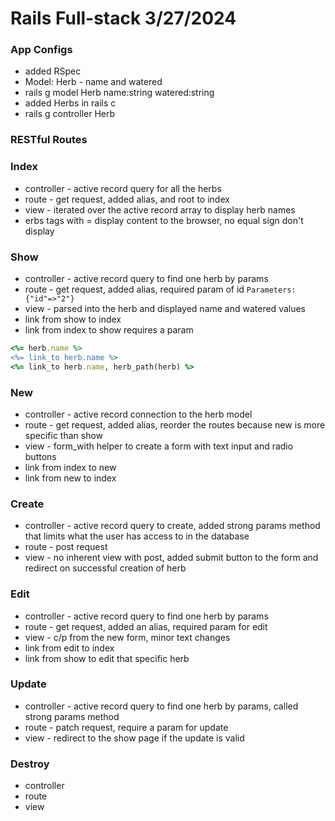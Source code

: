 # Rails Full-stack 3/27/2024

### App Configs

- added RSpec
- Model: Herb - name and watered
- rails g model Herb name:string watered:string
- added Herbs in rails c
- rails g controller Herb

### RESTful Routes

### Index

- controller - active record query for all the herbs
- route - get request, added alias, and root to index
- view - iterated over the active record array to display herb names
- erbs tags with = display content to the browser, no equal sign don't display

### Show

- controller - active record query to find one herb by params
- route - get request, added alias, required param of id `Parameters: {"id"=>"2"}`
- view - parsed into the herb and displayed name and watered values
- link from show to index
- link from index to show requires a param

```ruby
<%= herb.name %>
<%= link_to herb.name %>
<%= link_to herb.name, herb_path(herb) %>
```

### New

- controller - active record connection to the herb model
- route - get request, added alias, reorder the routes because new is more specific than show
- view - form_with helper to create a form with text input and radio buttons
- link from index to new
- link from new to index

### Create

- controller - active record query to create, added strong params method that limits what the user has access to in the database
- route - post request
- view - no inherent view with post, added submit button to the form and redirect on successful creation of herb

### Edit

- controller - active record query to find one herb by params
- route - get request, added an alias, required param for edit
- view - c/p from the new form, minor text changes
- link from edit to index
- link from show to edit that specific herb

### Update

- controller - active record query to find one herb by params, called strong params method
- route - patch request, require a param for update
- view - redirect to the show page if the update is valid

### Destroy

- controller
- route
- view
